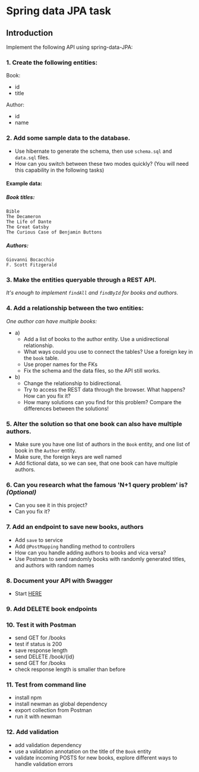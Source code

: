 # Spring data JPA task

## Introduction

Implement the following API using spring-data-JPA:

### 1. Create the following entities:

Book:
- id
- title

Author:
- id
- name

### 2. Add some sample data to the database.

- Use hibernate to generate the schema, then use `schema.sql` and `data.sql` files.
- How can you switch between these two modes quickly? (You will need this capability in the following tasks)

#### Example data:
##### Book titles:
  ```
  Bible
  The Decameron
  The Life of Dante
  The Great Gatsby
  The Curious Case of Benjamin Buttons
  ```

##### Authors:
  ```
  Giovanni Bocacchio
  F. Scott Fitzgerald
  ```
### 3. Make the entities queryable through a REST API.
*It's enough to implement `findAll` and `findById` for books and authors.*


### 4. Add a relationship between the two entities:
*One author can have multiple books:*
* a)
    - Add a list of books to the author entity. Use a unidirectional relationship.
    - What ways could you use to connect the tables? Use a foreign key in the `book` table.
    - Use proper names for the FKs
    - Fix the schema and the data files, so the API still works.
* b)
    - Change the relationship to bidirectional.
    - Try to access the REST data through the browser. What happens? How can you fix it?
    - How many solutions can you find for this problem? Compare the differences between the solutions!

### 5. Alter the solution so that one book can also have multiple authors.
- Make sure you have one list of authors in the `Book` entity, and one list of book in the `Author` entity.
- Make sure, the foreign keys are well named
- Add fictional data, so we can see, that one book can have multiple authors.

### 6. Can you research what the famous 'N+1 query problem' is? *(Optional)*
- Can you see it in this project?
- Can you fix it?

### 7. Add an endpoint to save new books, authors
- Add `save` to service
- Add `@PostMapping` handling method to controllers
- How can you handle adding authors to books and vica versa?
- Use Postman to send randomly books with randomly generated titles, and authors with random names

### 8. Document your API with Swagger
- Start [HERE](https://springdoc.org/)

### 9. Add DELETE book endpoints

### 10. Test it with Postman
- send GET for /books
- test if status is 200
- save response length
- send DELETE /book/{id}
- send GET for /books
- check response length is smaller than before

### 11. Test from command line
- install npm
- install newman as global dependency
- export collection from Postman
- run it with newman

### 12. Add validation
- add validation dependency
- use a validation annotation on the title of the `Book` entity
- validate incoming POSTS for new books, explore different ways to handle validation errors
